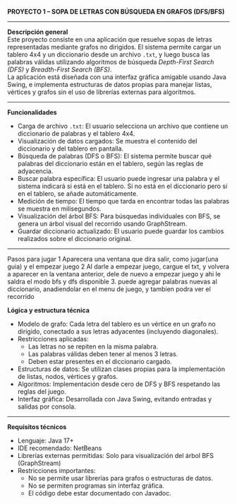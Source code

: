 **PROYECTO 1 – SOPA DE LETRAS CON BÚSQUEDA EN GRAFOS (DFS/BFS)**

---

**Descripción general**  
Este proyecto consiste en una aplicación que resuelve sopas de letras representadas mediante grafos no dirigidos. El sistema permite cargar un tablero 4x4 y un diccionario desde un archivo `.txt`, y luego busca las palabras válidas utilizando algoritmos de búsqueda *Depth-First Search (DFS)* y *Breadth-First Search (BFS)*.  
La aplicación está diseñada con una interfaz gráfica amigable usando Java Swing, e implementa estructuras de datos propias para manejar listas, vértices y grafos sin el uso de librerías externas para algoritmos.

---

**Funcionalidades**
- Carga de archivo `.txt`: El usuario selecciona un archivo que contiene un diccionario de palabras y el tablero 4x4.
- Visualización de datos cargados: Se muestra el contenido del diccionario y del tablero en pantalla.
- Búsqueda de palabras (DFS o BFS): El sistema permite buscar qué palabras del diccionario están en el tablero, según las reglas de adyacencia.
- Buscar palabra específica: El usuario puede ingresar una palabra y el sistema indicará si está en el tablero. Si no está en el diccionario pero sí en el tablero, se añade automáticamente.
- Medición de tiempo: El tiempo que tarda en encontrar todas las palabras se muestra en milisegundos.
- Visualización del árbol BFS: Para búsquedas individuales con BFS, se genera un árbol visual del recorrido usando GraphStream.
- Guardar diccionario actualizado: El usuario puede guardar los cambios realizados sobre el diccionario original.

---
Pasos para jugar
1 Aparecera una ventana que dira salir, como jugar(una guia) y el empezar juego
2 Al darle a empezar juego, cargue el txt, y volvera a aparecer en la ventana anterior, dele de nuevo a empezar juego y ahi le saldra el modo bfs y dfs disponible
3. puede agregar palabras nuevas al diccionario, anadiendolar en el menu de juego, y tambien podra ver el recorrido

**Lógica y estructura técnica**
- Modelo de grafo: Cada letra del tablero es un vértice en un grafo no dirigido, conectado a sus letras adyacentes (incluyendo diagonales).
- Restricciones aplicadas:  
  - Las letras no se repiten en la misma palabra.  
  - Las palabras válidas deben tener al menos 3 letras.  
  - Deben estar presentes en el diccionario cargado.
- Estructuras de datos: Se utilizan clases propias para la implementación de listas, nodos, vértices y grafos.
- Algoritmos: Implementación desde cero de DFS y BFS respetando las reglas del juego.
- Interfaz gráfica: Desarrollada con Java Swing, evitando entradas y salidas por consola.

---

**Requisitos técnicos**
- Lenguaje: Java 17+
- IDE recomendado: NetBeans
- Librerías externas permitidas: Solo para visualización del árbol BFS (GraphStream)
- Restricciones importantes:  
  - No se permite usar librerías para grafos o estructuras de datos.  
  - No se permiten programas sin interfaz gráfica.  
  - El código debe estar documentado con Javadoc.  
